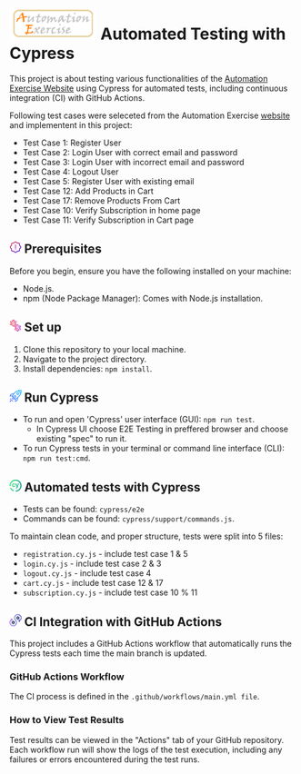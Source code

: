 # <span><img src="./assets/logo.png" alt=logo style="height: 2em;"></span> Automated Testing with Cypress

This project is about testing various functionalities of the <a href="https://www.automationexercise.com/"> Automation Exercise Website</a> using Cypress for automated tests, including continuous integration (CI) with GitHub Actions.

Following test cases were seleceted from the Automation Exercise <a href="https://www.automationexercise.com/test_cases">website</a> and implementent in this project:

- Test Case 1: Register User
- Test Case 2: Login User with correct email and password
- Test Case 3: Login User with incorrect email and password
- Test Case 4: Logout User
- Test Case 5: Register User with existing email
- Test Case 12: Add Products in Cart
- Test Case 17: Remove Products From Cart
- Test Case 10: Verify Subscription in home page
- Test Case 11: Verify Subscription in Cart page


## <span><img src="./assets/warning.png" alt=Prerequisites style="height: 1em;"></span> Prerequisites

Before you begin, ensure you have the following installed on your machine:

- Node.js.
- npm (Node Package Manager): Comes with Node.js installation.


## <span><img src="./assets/setting.png" alt=Prerequisites style="height: 1em;"></span> Set up 

1. Clone this repository to your local machine.
2. Navigate to the project directory.
3. Install dependencies: `npm install`.

## <span><img src="./assets/rocket.png" alt=Prerequisites style="height: 1em;"></span> Run Cypress

- To run and open 'Cypress' user interface (GUI):  `npm run test`. 
  - In Cypress UI choose E2E Testing in preffered browser and choose existing "spec" to run it.
- To run Cypress tests in your terminal or command line interface (CLI): `npm run test:cmd`. 

## <span><img src="./assets/cypress.png" alt=Prerequisites style="height: 1em;"></span> Automated tests with Cypress

- Tests can be found: `cypress/e2e`
- Commands can be found: `cypress/support/commands.js`.


To maintain clean code, and proper structure, tests were split into 5 files:
- `registration.cy.js` - include test case 1 & 5
- `login.cy.js` -  include test case 2 & 3
- `logout.cy.js` - include test case 4
- `cart.cy.js` - include test case 12 & 17
- `subscription.cy.js` - include test case 10 % 11

## <span><img src="./assets/github.png" alt=Prerequisites style="height: 1em;"></span> CI Integration with GitHub Actions

This project includes a GitHub Actions workflow that automatically runs the Cypress tests each time the main branch is updated.

### GitHub Actions Workflow
The CI process is defined in the `.github/workflows/main.yml file`.

### How to View Test Results
Test results can be viewed in the "Actions" tab of your GitHub repository. Each workflow run will show the logs of the test execution, including any failures or errors encountered during the test runs.